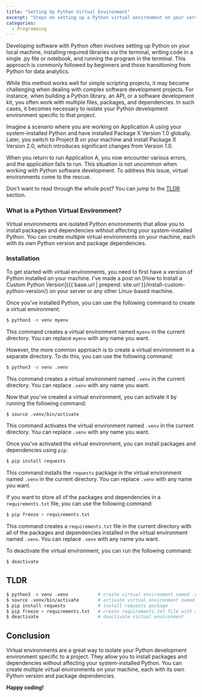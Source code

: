 ```yaml
---
title: "Setting Up Python Virtual Environment"
excerpt: "Steps on setting up a Python virtual environment on your server or any other Linux-based machine."
categories:
  - Programming
---
```


Developing software with Python often involves setting up Python on your local machine, installing required libraries via the terminal, writing code in a single .py file or notebook, and running the program in the terminal. This approach is commonly followed by beginners and those transitioning from Python for data analytics.

While this method works well for simple scripting projects, it may become challenging when dealing with complex software development projects. For instance, when building a Python library, an API, or a software development kit, you often work with multiple files, packages, and dependencies. In such cases, it becomes necessary to isolate your Python development environment specific to that project.

Imagine a scenario where you are working on Application A using your system-installed Python and have installed Package X Version 1.0 globally. Later, you switch to Project B on your machine and install Package X Version 2.0, which introduces significant changes from Version 1.0.

When you return to run Application A, you now encounter various errors, and the application fails to run. This situation is not uncommon when working with Python software development. To address this issue, virtual environments come to the rescue.

Don't want to read through the whole post? You can jump to the [TLDR](#tldr) section.

### What is a Python Virtual Environment?

Virtual environments are isolated Python environments that allow you to install packages and dependencies without affecting your system-installed Python. You can create multiple virtual environments on your machine, each with its own Python version and package dependencies.


### Installation

To get started with virtual environments, you need to first have a version of Python installed on your machine. I've made a post on [How to Install a Custom Python Version]({{ base.url | prepend: site.url }}/install-custom-python-version/) on your server or any other Linux-based machine.

Once you've installed Python, you can use the following command to create a virtual environment:

```bash
$ python3 -m venv myenv
```

This command creates a virtual environment named `myenv` in the current directory. You can replace `myenv` with any name you want.

However, the more common approach is to create a virtual environment in a separate directory. To do this, you can use the following command:

```bash
$ python3 -m venv .venv
```

This command creates a virtual environment named `.venv` in the current directory. You can replace `.venv` with any name you want.

Now that you've created a virtual environment, you can activate it by running the following command:

```bash
$ source .venv/bin/activate
```

This command activates the virtual environment named `.venv` in the current directory. You can replace `.venv` with any name you want.

Once you've activated the virtual environment, you can install packages and dependencies using `pip`:

```bash
$ pip install requests
```

This command installs the `requests` package in the virtual environment named `.venv` in the current directory. You can replace `.venv` with any name you want.

If you want to store all of the packages and dependencies in a `requirements.txt` file, you can use the following command:

```bash
$ pip freeze > requirements.txt
```

This command creates a `requirements.txt` file in the current directory with all of the packages and dependencies installed in the virtual environment named `.venv`. You can replace `.venv` with any name you want.

To deactivate the virtual environment, you can run the following command:

```bash
$ deactivate
```

## TLDR

```bash
$ python3 -m venv .venv           # create virtual environment named .venv
$ source .venv/bin/activate       # activate virtual environment named .venv
$ pip install requests            # install requests package
$ pip freeze > requirements.txt   # create requirements.txt file with all installed packages and dependencies
$ deactivate                      # deactivate virtual environment
```

## Conclusion

Virtual environments are a great way to isolate your Python development environment specific to a project. They allow you to install packages and dependencies without affecting your system-installed Python. You can create multiple virtual environments on your machine, each with its own Python version and package dependencies.

**Happy coding!**
